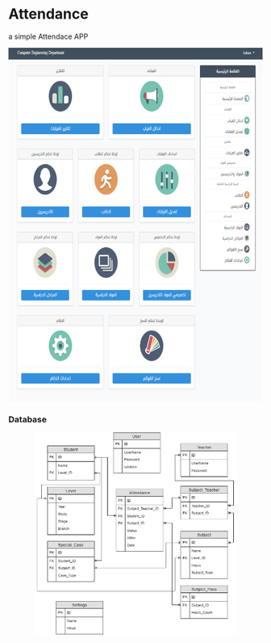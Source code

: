 # Attendance
a simple Attendace APP

<p align="center"><img width="600" height="700" src="https://raw.githubusercontent.com/alikamal1/Attendance/master/screenshot.PNG"></p>

### Database
<p align="center"><img width="400" height="400" src="https://raw.githubusercontent.com/alikamal1/Attendance/master/DatabaseDesign.png"></p>
